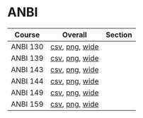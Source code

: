 # ANBI

| Course | Overall | Section |
| ------ | ------- | ------- |
| ANBI 130 | [csv](https://github.com/UCSD-Historical-Enrollment-Data/2023Winter/blob/main/overall/ANBI%20130.csv), [png](https://raw.githubusercontent.com/UCSD-Historical-Enrollment-Data/2023Winter/main/plot_overall/ANBI%20130.png), [wide](https://raw.githubusercontent.com/UCSD-Historical-Enrollment-Data/2023Winter/main/plot_overall_wide/ANBI%20130.png) |  |
| ANBI 139 | [csv](https://github.com/UCSD-Historical-Enrollment-Data/2023Winter/blob/main/overall/ANBI%20139.csv), [png](https://raw.githubusercontent.com/UCSD-Historical-Enrollment-Data/2023Winter/main/plot_overall/ANBI%20139.png), [wide](https://raw.githubusercontent.com/UCSD-Historical-Enrollment-Data/2023Winter/main/plot_overall_wide/ANBI%20139.png) |  |
| ANBI 143 | [csv](https://github.com/UCSD-Historical-Enrollment-Data/2023Winter/blob/main/overall/ANBI%20143.csv), [png](https://raw.githubusercontent.com/UCSD-Historical-Enrollment-Data/2023Winter/main/plot_overall/ANBI%20143.png), [wide](https://raw.githubusercontent.com/UCSD-Historical-Enrollment-Data/2023Winter/main/plot_overall_wide/ANBI%20143.png) |  |
| ANBI 144 | [csv](https://github.com/UCSD-Historical-Enrollment-Data/2023Winter/blob/main/overall/ANBI%20144.csv), [png](https://raw.githubusercontent.com/UCSD-Historical-Enrollment-Data/2023Winter/main/plot_overall/ANBI%20144.png), [wide](https://raw.githubusercontent.com/UCSD-Historical-Enrollment-Data/2023Winter/main/plot_overall_wide/ANBI%20144.png) |  |
| ANBI 149 | [csv](https://github.com/UCSD-Historical-Enrollment-Data/2023Winter/blob/main/overall/ANBI%20149.csv), [png](https://raw.githubusercontent.com/UCSD-Historical-Enrollment-Data/2023Winter/main/plot_overall/ANBI%20149.png), [wide](https://raw.githubusercontent.com/UCSD-Historical-Enrollment-Data/2023Winter/main/plot_overall_wide/ANBI%20149.png) |  |
| ANBI 159 | [csv](https://github.com/UCSD-Historical-Enrollment-Data/2023Winter/blob/main/overall/ANBI%20159.csv), [png](https://raw.githubusercontent.com/UCSD-Historical-Enrollment-Data/2023Winter/main/plot_overall/ANBI%20159.png), [wide](https://raw.githubusercontent.com/UCSD-Historical-Enrollment-Data/2023Winter/main/plot_overall_wide/ANBI%20159.png) |  |
